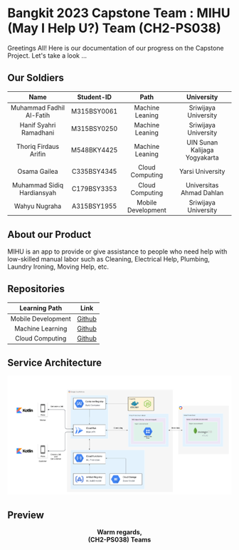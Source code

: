 # Bangkit 2023 Capstone Team : MIHU (May I Help U?) Team (CH2-PS038)

Greetings All! Here is our documentation of our progress on the Capstone Project. Let's take a look ...



## Our Soldiers

|            Name            |  Student-ID  |        Path        |           University          |
|:--------------------------:|:------------:|:------------------:|:-----------------------------:|
|   Muhammad Fadhil Al-Fatih |  M315BSY0061 |   Machine Leaning  | Sriwijaya University          |
|    Hanif Syahri Ramadhani  |  M315BSY0250 |   Machine Leaning  | Sriwijaya University          |
|     Thoriq Firdaus Arifin  |  M548BKY4425 |   Machine Leaning  | UIN Sunan Kalijaga Yogyakarta |
|          Osama Gailea      |  C335BSY4345 |   Cloud Computing  | Yarsi University              |
| Muhammad Sidiq Hardiansyah |  C179BSY3353 |   Cloud Computing  | Universitas Ahmad Dahlan      |
|          Wahyu Nugraha     |  A315BSY1955 | Mobile Development | Sriwijaya University          |

## About our Product

MIHU is an app to provide or give assistance to people who need help with low-skilled manual labor such as Cleaning, Electrical Help, Plumbing, Laundry Ironing, Moving Help, etc.

## Repositories

|        Learning Path       |                         Link                          |
|:--------------------------:|:-----------------------------------------------------:|
|      Mobile Development    |  [Github](https://github.com/MIHU-PROJECT/MIHU-1.0)   |
|       Machine Learning     |  [Github](https://github.com/MIHU-PROJECT/mihu-model) |  
|        Cloud Computing     |  [Github](https://github.com/MIHU-PROJECT/mihu-be)    |

## Service Architecture

![Service_Architecture](https://raw.githubusercontent.com/MIHU-PROJECT/mihu-be/refs/heads/main/CC-API/src/assets/MIHU_GCP_Architecture.png)

## Preview



<center><strong>Warm regards, <br> (CH2-PS038) Teams </strong></center>

